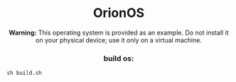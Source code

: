 <div align="center">

# OrionOS

**Warning:** This operating system is provided as an example. Do not install it on your physical device; use it only on a virtual machine.


### build os:
</div>

```shell
sh build.sh
```
